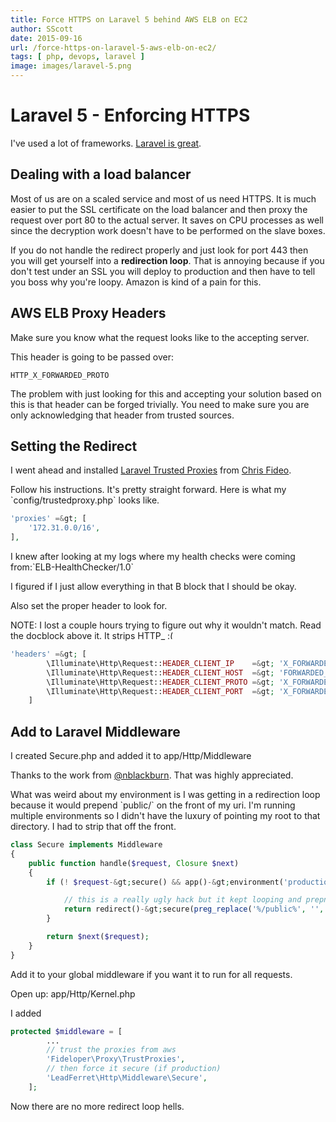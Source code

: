 ```yaml
---
title: Force HTTPS on Laravel 5 behind AWS ELB on EC2
author: SScott
date: 2015-09-16
url: /force-https-on-laravel-5-aws-elb-on-ec2/
tags: [ php, devops, laravel ]
image: images/laravel-5.png
---
```

# Laravel 5 - Enforcing HTTPS


I've used a lot of frameworks. [Laravel is great](http://laravel.com/).

## Dealing with a load balancer

Most of us are on a scaled service and most of us need HTTPS. It is much easier to put the SSL certificate on the load balancer and then proxy the request over port 80 to the actual server. It saves on CPU processes as well since the decryption work doesn't have to be performed on the slave boxes.

If you do not handle the redirect properly and just look for port 443 then you will get yourself into a **redirection loop**. That is annoying because if you don't test under an SSL you will deploy to production and then have to tell you boss why you're loopy. Amazon is kind of a pain for this.

## AWS ELB Proxy Headers

Make sure you know what the request looks like to the accepting server.

This header is going to be passed over:

`HTTP_X_FORWARDED_PROTO`

The problem with just looking for this and accepting your solution based on this is that header can be forged trivially. You need to make sure you are only acknowledging that header from trusted sources.

## Setting the Redirect

I went ahead and installed <a href="https://github.com/fideloper/TrustedProxy" title="Laravel Trusted Proxies" target="_blank">Laravel Trusted Proxies</a> from <a href="https://github.com/fideloper" title="Chris Fideo" target="_blank">Chris Fideo</a>.

Follow his instructions. It's pretty straight forward. Here is what my \`config/trustedproxy.php\` looks like.

```php
'proxies' =&gt; [
    '172.31.0.0/16',
],
```

I knew after looking at my logs where my health checks were coming from:\`ELB-HealthChecker/1.0\`

I figured if I just allow everything in that B block that I should be okay.

Also set the proper header to look for.

NOTE: I lost a couple hours trying to figure out why it wouldn't match. Read the docblock above it. It strips HTTP_  <img src="http://scotttactical.com/wp-includes/images/smilies/frownie.png" alt=":(" class="wp-smiley" style="height: 1em; max-height: 1em;" />

```php
'headers' =&gt; [
        \Illuminate\Http\Request::HEADER_CLIENT_IP    =&gt; 'X_FORWARDED_FOR',
        \Illuminate\Http\Request::HEADER_CLIENT_HOST  =&gt; 'FORWARDED_HOST',
        \Illuminate\Http\Request::HEADER_CLIENT_PROTO =&gt; 'X_FORWARDED_PROTO',
        \Illuminate\Http\Request::HEADER_CLIENT_PORT  =&gt; 'X_FORWARDED_PORT',
    ]
```

## Add to Laravel Middleware

I created Secure.php and added it to app/Http/Middleware

Thanks to the work from <a href="https://gist.github.com/nblackburn/a66e8e93561e277996aa" title="nblackburn" target="_blank">@nblackburn</a>. That was highly appreciated.

What was weird about my environment is I was getting in a redirection loop because it would prepend \`public/\` on the front of my uri. I'm running multiple environments so I didn't have the luxury of pointing my root to that directory. I had to strip that off the front.

```php
class Secure implements Middleware
{
    public function handle($request, Closure $next)
    {
        if (! $request-&gt;secure() && app()-&gt;environment('production')) {

            // this is a really ugly hack but it kept looping and prepnding public
            return redirect()-&gt;secure(preg_replace('%/public%', '', $request-&gt;getRequestUri()));
        }

        return $next($request);
    }
}
```

Add it to your global middleware if you want it to run for all requests.

Open up: app/Http/Kernel.php

I added

```php
protected $middleware = [
	    ...		
		// trust the proxies from aws
		'Fideloper\Proxy\TrustProxies',
		// then force it secure (if production)
		'LeadFerret\Http\Middleware\Secure',
	];
```

Now there are no more redirect loop hells.

